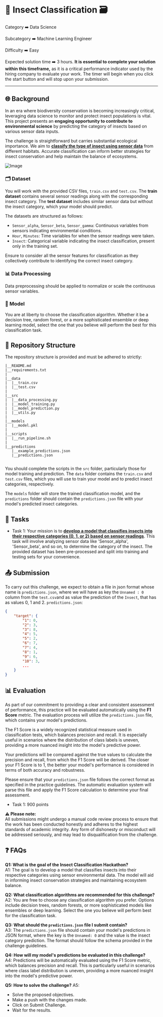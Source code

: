 # 🐞 Insect Classification 🗃️

Category   ➡️   Data Science

Subcategory   ➡️   Machine Learning Engineer

Difficulty   ➡️   Easy

Expected solution time ➡️ 3 hours. **It is essential to complete your solution within this timeframe,** as it is a critical performance indicator used by the hiring company to evaluate your work. The timer will begin when you click the start button and will stop upon your submission.

---

## 🌐 Background

In an era where biodiversity conservation is becoming increasingly critical, leveraging data science to monitor and protect insect populations is vital. This project presents an **engaging opportunity to contribute to environmental science** by predicting the category of insects based on various sensor data inputs.

The challenge is straightforward but carries substantial ecological importance. We aim to **<u>classify the type of insect using sensor data</u>** from different habitats. Accurate classification can inform better strategies for insect conservation and help maintain the balance of ecosystems.

![Image](https://cdn.nuwe.io/infojobs-data/__images/ML1_FullPipeline.png)


### 🗂️ Dataset 

You will work with the provided CSV files, `train.csv` and `test.csv`. The **train dataset** contains several sensor readings along with the corresponding insect category. The **test dataset** includes similar sensor data but without the insect category, which your model should predict.

The datasets are structured as follows:

- `Sensor_alpha`, `Sensor_beta`, `Sensor_gamma`: Continuous variables from sensors indicating environmental conditions.
- `Hour`, `Minutes`: Time variables for when the sensor readings were taken.
- `Insect`: Categorical variable indicating the insect classification, present only in the training set.

Ensure to consider all the sensor features for classification as they collectively contribute to identifying the correct insect category.

### 📊 Data Processing

Data preprocessing should be applied to normalize or scale the continuous sensor variables.

### 🤖 Model

You are at liberty to choose the classification algorithm. Whether it be a decision tree, random forest, or a more sophisticated ensemble or deep learning model, select the one that you believe will perform the best for this classification task.

## 📂 Repository Structure

The repository structure is provided and must be adhered to strictly:

```
|__README.md
|__requirements.txt
|
|__data
|  |__train.csv
|  |__test.csv
|
|__src
|  |__data_processing.py
|  |__model_training.py 
|  |__model_prediction.py
|  |__utils.py
|
|__models
|  |__model.pkl
|
|__scripts
|  |__run_pipeline.sh
|
|__predictions
   |__example_predictions.json
   |__predictions.json


```


You should complete the scripts in the `src` folder, particularly those for model training and prediction. The `data` folder contains the `train.csv` and `test.csv` files, which you will use to train your model and to predict insect categories, respectively.

The `models` folder will store the trained classification model, and the `predictions` folder should contain the `predictions.json` file with your model's predicted insect categories.


## 🎯 Tasks

- Task 1: Your mission is to <u>**develop a model that classifies insects into their respective categories (0, 1, or 2) based on sensor readings**</u>. This task will involve analyzing sensor data like 'Sensor_alpha', 'Sensor_beta', and so on, to determine the category of the insect. The provided dataset has been pre-processed and split into training and testing sets for your convenience.


## 📤 Submission

To carry out this challenge, we expect to obtain a file in json format whose name is `predictions.json`, where we will have as key the `Unnamed : 0` column from the `test.csv`and as value the prediction of the `Insect`, that has as values 0, 1 and 2.
`predictions.json`:
```json
{
    "target": {
        "1": 0,
        "2": 3,
        "3": 8,
        "4": 5,
        "5": 2,
        "6": 7,
        "7": 4,
        "8": 1,
        "9": 6,
        "10": 3,
        ...
    }
}
```

## 📊 Evaluation

As part of our commitment to providing a clear and consistent assessment of performance, this practice will be evaluated automatically using the **F1 Score** metric. The evaluation process will utilize the `predictions.json` file, which contains your model's predictions.

The F1 Score is a widely recognized statistical measure used in classification tests, which balances precision and recall. It is especially useful in scenarios where the distribution of class labels is uneven, providing a more nuanced insight into the model's predictive power.

Your predictions will be compared against the true values to calculate the precision and recall, from which the F1 Score will be derived. The closer your F1 Score is to 1, the better your model's performance is considered in terms of both accuracy and robustness.

Please ensure that your `predictions.json` file follows the correct format as specified in the practice guidelines. The automatic evaluation system will parse this file and apply the F1 Score calculation to determine your final assessment.

- Task 1: 900 points

**⚠️ Please note:**  
All submissions might undergo a manual code review process to ensure that the work has been conducted honestly and adheres to the highest standards of academic integrity. Any form of dishonesty or misconduct will be addressed seriously, and may lead to disqualification from the challenge.

## ❓ FAQs

**Q1: What is the goal of the Insect Classification Hackathon?**  
A1: The goal is to develop a model that classifies insects into their respective categories using sensor environmental data. The model will aid in informing insect conservation strategies and maintaining ecosystem balance.

**Q2: What classification algorithms are recommended for this challenge?**  
A2: You are free to choose any classification algorithm you prefer. Options include decision trees, random forests, or more sophisticated models like ensembles or deep learning. Select the one you believe will perform best for the classification task.

**Q3: What should the `predictions.json` file I submit contain?**  
A3: The `predictions.json` file should contain your model's predictions in JSON format, where the key is the `Unnamed: 0` and the value is the insect category prediction. The format should follow the schema provided in the challenge guidelines.

**Q4: How will my model's predictions be evaluated in this challenge?**  
A4: Predictions will be automatically evaluated using the F1 Score metric, which balances precision and recall. This is particularly useful in scenarios where class label distribution is uneven, providing a more nuanced insight into the model's predictive power.

**Q5: How to solve the challenge?**
A5:
- Solve the proposed objectives.
- Make a push with the changes made.
- Click on Submit Challenge.
- Wait for the results.